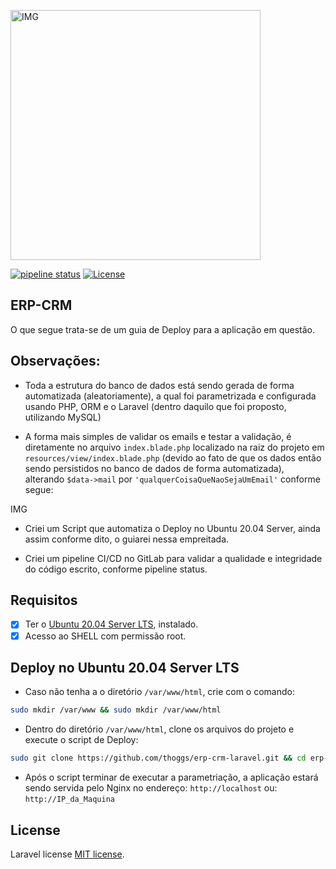 <p><img alt="IMG" src="https://res.cloudinary.com/dtfbvvkyp/image/upload/v1566331377/laravel-logolockup-cmyk-red.svg" width="400"></p>
<a href="https://gitlab.com/thoggs/erp-crm-laravel/-/commits/master"><img alt="pipeline status" src="https://gitlab.com/thoggs/erp-crm-laravel/badges/master/pipeline.svg" /></a>
<a href="https://packagist.org/packages/laravel/framework"><img src="https://poser.pugx.org/laravel/framework/license.svg" alt="License"></a>

## ERP-CRM 
O que segue trata-se de um guia de Deploy para a aplicação em questão.

## Observações:

- Toda a estrutura do banco de dados está sendo gerada de forma automatizada (aleatoriamente), a qual foi parametrizada e configurada usando PHP, ORM e o Laravel (dentro daquilo que foi proposto, utilizando MySQL)

- A forma mais simples de validar os emails e testar a validação, é diretamente no arquivo `index.blade.php` localizado na raiz do projeto em `resources/view/index.blade.php` (devido ao fato de que os dados então sendo persistidos no banco de dados de forma automatizada), alterando `$data->mail` por `'qualquerCoisaQueNaoSejaUmEmail'` conforme segue: 

IMG

- Criei um Script que automatiza o Deploy no Ubuntu 20.04 Server, ainda assim conforme dito, o guiarei nessa empreitada.

- Criei um pipeline CI/CD no GitLab para validar a qualidade e integridade do código escrito, conforme pipeline status. 

## Requisitos

- [x] Ter o [Ubuntu 20.04 Server LTS](https://ubuntu.com/download/server/thank-you?version=20.04.1&architecture=amd64), instalado.
- [x] Acesso ao SHELL com permissão root.

## Deploy no Ubuntu 20.04 Server LTS

- Caso não tenha a o diretório `/var/www/html`, crie com o comando:
```sh
sudo mkdir /var/www && sudo mkdir /var/www/html
```

- Dentro do diretório `/var/www/html`, clone os arquivos do projeto e execute o script de Deploy:
```sh
sudo git clone https://github.com/thoggs/erp-crm-laravel.git && cd erp-crm-laravel.git/ && sudo sh Ubuntu20.04-Deploy.sh
```

- Após o script terminar de executar a parametriação, a aplicação estará sendo servida pelo Nginx no endereço: `http://localhost` ou: `http://IP_da_Maquina`


## License

Laravel license [MIT license](https://opensource.org/licenses/MIT).
